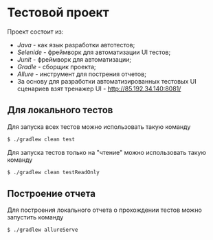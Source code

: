 # Тестовой проект
Проект состоит из:
- _Java_ - как язык разработки автотестов;
- _Selenide_ - фреймворк для автоматизации UI тестов;
- _Junit_ - фреймворк для автоматизации;
- _Gradle_ - сборщик проекта;
- _Allure_ - инструмент для пострения отчетов;
- За основу для разработки автоматизированных тестовых UI сценариев взят тренажер UI - http://85.192.34.140:8081/

## Для локального тестов
Для запуска всех тестов можно использовать такую команду
```bash
$ ./gradlew clean test
```
Для запуска тестов только на "чтение" можно использовать такую команду
```bash
$ ./gradlew clean testReadOnly
```
## Построение отчета
Для построения локального отчета о прохождении тестов можно запустить команду
```bash
$ ./gradlew allureServe
```
